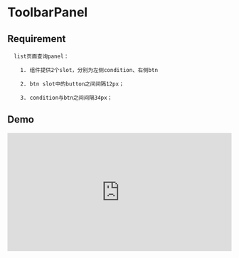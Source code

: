# ToolbarPanel

## Requirement

      list页面查询panel：
      
        1. 组件提供2个slot，分别为左侧condition、右侧btn
        
        2. btn slot中的button之间间隔12px；
        
        3. condition与btn之间间隔34px；

## Demo

<iframe height="265" style="width: 100%;" scrolling="no" title="hn toolbar panel demo" src="https://codepen.io/upcwangying/embed/KKVommj?height=265&theme-id=light&default-tab=html,result" frameborder="no" allowtransparency="true" allowfullscreen="true">
  See the Pen <a href='https://codepen.io/upcwangying/pen/KKVommj'>hn toolbar panel demo</a> by Ying Wang
  (<a href='https://codepen.io/upcwangying'>@upcwangying</a>) on <a href='https://codepen.io'>CodePen</a>.
</iframe>
